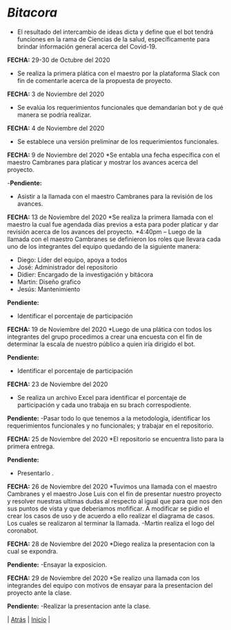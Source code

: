 # *Bitacora*

* El resultado del intercambio de ideas dicta y define que el bot tendrá funciones en la rama de Ciencias de la salud, específicamente para brindar información general acerca del Covid-19.          

**FECHA:** 29-30 de Octubre del 2020
* Se realiza la primera plática con el maestro por la plataforma Slack con fin de comentarle acerca de la propuesta de proyecto.

**FECHA:** 3 de Noviembre del 2020
*  Se evalúa los requerimientos funcionales que  demandarían bot y de qué manera se podría realizar.

**FECHA:** 4 de Noviembre del 2020 
* Se establece una versión preliminar de los requerimientos funcionales.

**FECHA:** 9 de Noviembre del 2020
*Se entabla una fecha específica con el maestro Cambranes para platicar y mostrar los avances acerca del proyecto.

-**Pendiente:**
-	Asistir a la llamada con el maestro Cambranes para la revisión de los avances.

**FECHA:** 13 de Noviembre del 2020
*Se realiza la primera llamada con el maestro la cual fue agendada días previos a esta para poder platicar y dar revisión acerca de los avances del proyecto.
*4:40pm – Luego de la llamada con el maestro Cambranes se definieron los roles que llevara cada uno de los integrantes del equipo quedando de la siguiente manera: 

-	Diego: Líder del equipo, apoya a todos
-	José: Administrador del repositorio 
-	Didier: Encargado de la investigación y bitácora
-	Martin: Diseño grafico
-	Jesús: Mantenimiento

**Pendiente:**
-	Identificar el porcentaje de participación 

**FECHA:** 19  de Noviembre del 2020
*Luego de una plática con todos los integrantes del grupo procedimos a crear una encuesta con el fin de determinar la escala de nuestro público a quien iría dirigido el bot.

**Pendiente:**
-	Identificar el porcentaje de participación

**FECHA:** 23 de Noviembre del 2020
* Se realiza un archivo Excel para identificar el porcentaje de participación y cada uno trabaja en su brach correspodiente. 

**Pendiente:**
-Pasar todo lo que tenemos a la metodologia, identificar los requerimientos funcionales y no funcionales; y trabajar en el repositorio.

**FECHA:** 25 de Noviembre  del 2020 
*El repositorio se encuentra listo para la primera entrega.

**Pendiente:**
- Presentarlo .

**FECHA:** 26 de Noviembre  del 2020
*Tuvimos una llamada con el maestro Cambranes y el maestro Jose Luis con el fin de presentar nuestro proyecto y resolver nuestras ultimas dudas al respecto al igual que para que nos den sus puntos de vista y que deberiamos mofificar. A modificar se pidio el crear los casos de uso y de acuerdo a ello realizar el diagrama de casos. Los cuales se realizaron al terminar la llamada.
-Martin realiza el logo del coronabot.

**FECHA:** 28 de Noviembre del 2020
*Diego realiza la presentacion con la cual se expondra.

**Pendiente:**
-Ensayar la exposicion.

 **FECHA:** 29 de Noviembre  del 2020 
*Se realizo una llamada con los integrandes del equipo con motivos de ensayar para la presentacion del proyecto ante la clase.

**Pendiente:**
-Realizar la presentacion ante la clase.



| [Atrás](https://github.com/DarozZero/CoronaBot/blob/main/Documentacion/3.%20Procesos%20y%20roles.md "Atrás") 
| [Inicio](https://github.com/DarozZero/CoronaBot "Inicio") |

